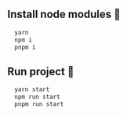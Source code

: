 ## Install node modules 🧙
```bash
  yarn 
  npm i
  pnpm i
```

## Run project  🦿
```bash
  yarn start
  npm run start
  pnpm run start
```
    

